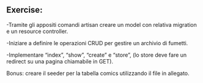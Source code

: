 ## Exercise:

-Tramite gli appositi comandi artisan creare un model con relativa migration e un resource controller.

-Iniziare a definire le operazioni CRUD per gestire un archivio di fumetti.

-Implementare “index”, “show”, “create” e “store”, (lo store deve fare un redirect su una pagina chiamabile in GET).

Bonus: creare il seeder per la tabella comics utilizzando il file in allegato.
